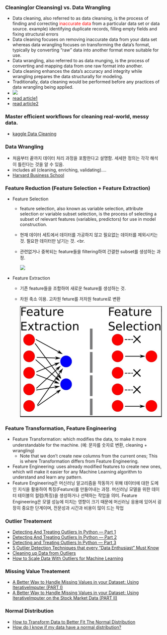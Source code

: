 ### Cleaning(or Cleansing) vs. Data Wrangling
* Data cleaning, also referred to as data cleansing, is the process of finding and correcting <span style='color:red'>inaccurate data</span> from a particular data set or data source. example)  identifying duplicate records, filling empty fields and fixing structural errors
* Data cleaning focuses on removing inaccurate data from your data set whereas data wrangling focuses on transforming the data’s format, typically by converting “raw” data into another format more suitable for use. 
* Data wrangling, also referred to as data munging, is the process of converting and mapping data from one raw format into another.
* Data cleaning enhances the data’s accuracy and integrity while wrangling prepares the data structurally for modeling. 
* Traditionally, data cleaning would be performed before any practices of data wrangling being applied.
* 
     <img src="https://miro.medium.com/max/1400/1*32j2A1EFgqDHUcNTQackwA.png" width="700"/>
* [read article1](https://www.inzata.com/data-wrangling-vs-data-cleaning-whats-the-difference/)
* [read article2](https://blog.devgenius.io/data-cleaning-vs-data-wrangling-3577827e28a7)

### Master efficient workflows for cleaning real-world, messy data.
* [kaggle Data Cleaning](https://www.kaggle.com/learn/data-cleaning)

### Data Wrangling 
* 처음부터 끝까지 데이터 처리 과정을 포함한다고 설명함. 세세한 정의는 각각 해석이 틀린다는 것을 알 수 있음.
* includes all (cleaning, enriching, validating)....
* [Harvard Business School](https://online.hbs.edu/blog/post/data-wrangling)

### Feature Reduction (Feature Selection + Feature Extraction)
* Feature Selection
  * feature selection, also known as variable selection, attribute selection or variable subset selection, is the process of selecting a subset of relevant features (variables, predictors) for use in model construction. <br> 
  * 현재 데이터 세트에서 데이터를 가공하지 않고 필요없는 데이터를 제외시키는 것. 필요한 데이터만 남기는 것. <br.
  * 관련없거나 중복되는 feature들을 filtering하여 간결한 subset를 생성하는 과정. 

    <img src="https://miro.medium.com/max/1388/0*D_jQ5yBsvCZjEYIW" width="500"/>
    
* Feature Extraction
  * 기존 feature들을 조합하여 새로운 feature를 생성하는 것.
  * 차원 축소 이용. 고차원 feture를 저차원 feature로 변환

    <img src="https://github.com/fasthill/My-gist/blob/main/data/picture/feature_extraction.JPG" width="500"/>

### Feature Transformation, Feature Engineering
* Feature Transformation:  which modifies the data, to make it more understandable for the machine. (예: 문자를 숫자로 변환, cleaning + wrangling)
     * Note that we don’t create new columns from the current ones; This is where Transformation differs from Feature Engineering.
* Feature Engineering: uses already modified features to create new ones, which will make it easier for any Machine Learning algorithm to understand and learn any pattern.
* Feature Engineering은 머신러닝 알고리즘을 작동하기 위해 데이터에 대한 도메인 지식을 활용하여 특징(Feature)를 만들어내는 과정. 머신러닝 모델을 위한 데이터 테이블의 컬럼(특징)을 생성하거나 선택하는 작업을 의미. Feature Engineering은 모델 성능에 미치는 영향이 크기 때문에 머신러닝 응용에 있어서 굉장히 중요한 단계이며, 전문성과 시간과 비용이 많이 드는 작업


### Outlier Treatement
* [Detecting And Treating Outliers In Python — Part 1](https://towardsdatascience.com/detecting-and-treating-outliers-in-python-part-1-4ece5098b755)
* [Detecting And Treating Outliers In Python — Part 2](https://towardsdatascience.com/detecting-and-treating-outliers-in-python-part-2-3a3319ec2c33)
* [Detecting and Treating Outliers In Python — Part 3](https://towardsdatascience.com/detecting-and-treating-outliers-in-python-part-3-dcb54abaf7b0)
* [5 Outlier Detection Techniques that every “Data Enthusiast” Must Know](https://towardsdatascience.com/5-outlier-detection-methods-that-every-data-enthusiast-must-know-f917bf439210)
* [Cleaning up Data from Outliers](https://www.pluralsight.com/guides/cleaning-up-data-from-outliers)
* [How to Scale Data With Outliers for Machine Learning](https://machinelearningmastery.com/robust-scaler-transforms-for-machine-learning/)


### Missing Value Treatement
* [A Better Way to Handle Missing Values in your Dataset: Using IterativeImputer (PART I)](https://towardsdatascience.com/a-better-way-to-handle-missing-values-in-your-dataset-using-iterativeimputer-9e6e84857d98)
* [A Better Way to Handle Missing Values in your Dataset: Using IterativeImputer on the Stock Market Data (PART II)](https://levelup.gitconnected.com/a-better-way-to-handle-missing-values-in-your-dataset-using-iterativeimputer-on-the-stock-market-dbbb5d4ef458)

### Normal Distribution
* [How to Transform Data to Better Fit The Normal Distribution](https://machinelearningmastery.com/how-to-transform-data-to-fit-the-normal-distribution/)
* [How do I know if my data have a normal distribution?](https://www.graphpad.com/support/faq/testing-data-for-normal-distrbution/)
